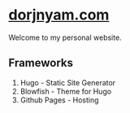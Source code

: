 # [dorjnyam.com](https://dorjnyam.com)
Welcome to my personal website.

## Frameworks
1. Hugo - Static Site Generator 
2. Blowfish - Theme for Hugo
3. Github Pages - Hosting